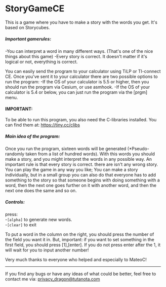 # StoryGameCE

This is a game where you have to make a story with the words you get. It's based on Storycubes.

##### Important gamerules:
-You can interpret a word in many different ways. (That's one of the nice things about this game)
-Every story is correct. It doesn't matter if it's logical or not, everything is correct.

You can easily send the program to your calculator using TiLP or TI-connect CE.
Once you've sent it to your calculator there are two possible options to run the program:
-If the OS of your calculator is 5.5 or higher, then you should run the program via Cesium, or use asmhook.
-If the OS of your calculator is 5.4 or below, you can just run the program via the [prgm] menu.

#### IMPORTANT:
To be able to run this program, you also need the C-libraries installed.
You can find them at: https://tiny.cc/clibs

##### Main idea of the program:
Once you run the program, sixteen words will be generated (*Pseudo-randomly taken from a list of hundred words). With this words you should make a story, and you might interpret the words in any possible way.
An important rule is that every story is correct. there are isn't any wrong story.
You can play the game in any way you like; You can make a story individually, but in a small group you can also do that everyone has to add something to the story so that someone begins with doing something with a word, then the next one goes further on it with another word, and then the next one does the same and so on.

##### Controls:
press: <br/>
-<code>[alpha]</code> to generate new words.<br/>
-<code>[clear]</code> to exit

To put a word in the column on the right, you should press the number of the field you want it in.
But, important: if you want to set something in the first field, you should press [1],[enter].
If you do not press enter after the 1, it will wait for you to input another number!

Very much thanks to everyone who helped and especially to MateoC!

----
If you find any bugs or have any ideas of what could be better, feel free to contact me via: privacy_dragon@tutanota.com

